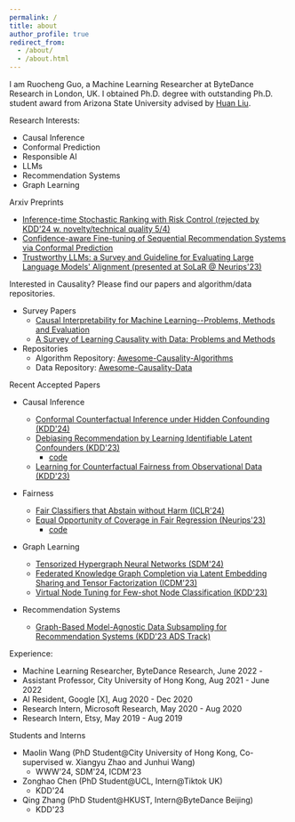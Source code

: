 ```yaml
---
permalink: /
title: about
author_profile: true
redirect_from: 
  - /about/
  - /about.html
---
```


I am Ruocheng Guo, a Machine Learning Researcher at ByteDance Research in London, UK. I obtained Ph.D. degree with outstanding Ph.D. student award from Arizona State University advised by [Huan Liu](http://www.public.asu.edu/~huanliu/).

Research Interests:
- Causal Inference
- Conformal Prediction
- Responsible AI
- LLMs
- Recommendation Systems
- Graph Learning

Arxiv Preprints
- [Inference-time Stochastic Ranking with Risk Control (rejected by KDD'24 w. novelty/technical quality 5/4)](https://arxiv.org/abs/2306.07188)
- [Confidence-aware Fine-tuning of Sequential Recommendation Systems via Conformal Prediction](https://arxiv.org/pdf/2402.08976)
- [Trustworthy LLMs: a Survey and Guideline for Evaluating Large Language Models' Alignment (presented at SoLaR @ Neurips'23)](https://arxiv.org/abs/2308.05374)


Interested in Causality? Please find our papers and algorithm/data repositories.
- Survey Papers
  - [Causal Interpretability for Machine Learning--Problems, Methods and Evaluation](https://arxiv.org/pdf/2003.03934.pdf)
  - [A Survey of Learning Causality with Data: Problems and Methods](https://arxiv.org/pdf/1809.09337)
- Repositories
  - Algorithm Repository: [Awesome-Causality-Algorithms](https://github.com/rguo12/awesome-causality-algorithms)
  - Data Repository: [Awesome-Causality-Data](https://github.com/rguo12/awesome-causality-data)

Recent Accepted Papers
- Causal Inference
  - [Conformal Counterfactual Inference under Hidden Confounding (KDD'24)]()
  - [Debiasing Recommendation by Learning Identifiable Latent Confounders (KDD'23)](https://arxiv.org/pdf/2302.05052.pdf)
    - [code](https://github.com/BgmLover/iDCF)
  - [Learning for Counterfactual Fairness from Observational Data (KDD'23)](https://arxiv.org/pdf/2307.08232.pdf)

- Fairness
  - [Fair Classifiers that Abstain without Harm (ICLR'24)](https://arxiv.org/abs/2310.06205)
  - [Equal Opportunity of Coverage in Fair Regression (Neurips'23)](https://arxiv.org/abs/2311.02243)
    - [code](https://github.com/fangxin-wang/bfqr)

- Graph Learning
  - [Tensorized Hypergraph Neural Networks (SDM'24)](https://arxiv.org/abs/2306.02560)
  - [Federated Knowledge Graph Completion via Latent Embedding Sharing and Tensor Factorization (ICDM'23)]()
  - [Virtual Node Tuning for Few-shot Node Classification (KDD'23)](https://arxiv.org/pdf/2306.06063.pdf)  

- Recommendation Systems
  - [Graph-Based Model-Agnostic Data Subsampling for Recommendation Systems (KDD'23 ADS Track)](https://arxiv.org/pdf/2305.16391)


Experience:
- Machine Learning Researcher, ByteDance Research, June 2022 - 
- Assistant Professor, City University of Hong Kong, Aug 2021 - June 2022
- AI Resident, Google [X], Aug 2020 - Dec 2020
- Research Intern, Microsoft Research, May 2020 - Aug 2020
- Research Intern, Etsy, May 2019 - Aug 2019

Students and Interns
- Maolin Wang (PhD Student@City University of Hong Kong, Co-supervised w. Xiangyu Zhao and Junhui Wang)
  - WWW'24, SDM'24, ICDM'23
- Zonghao Chen (PhD Student@UCL, Intern@Tiktok UK)
  - KDD'24
- Qing Zhang (PhD Student@HKUST, Intern@ByteDance Beijing)
  - KDD'23
